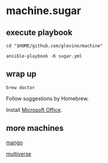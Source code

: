 # machine.sugar

## execute playbook

```shell
cd "$HOME/github.com/glevine/machine"

ansible-playbook -K sugar.yml
```

## wrap up

```shell
brew doctor
```

Follow suggestions by Homebrew.

Install [Microsoft Office](https://portal.office.com/account#installs).

## more machines

[mango](MANGO.md)

[multiverse](MULTIVERSE.md)
